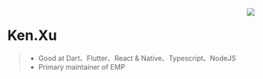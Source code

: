 <img align="right" src="https://github-readme-stats.vercel.app/api?username=ckken&show_icons=true&icon_color=805AD5&text_color=718096&bg_color=ffffff&hide_title=true" />

# Ken.Xu
> + Good at Dart、Flutter、React & Native、Typescript、NodeJS
> + Primary maintainer of EMP 
